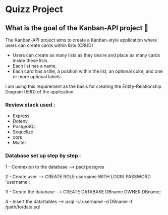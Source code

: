 # Quizz Project

## What is the goal of the Kanban-API project :thinking:

The Kanban-API project aims to create a Kanban-style application where users can create cards within lists (CRUD)

- Users can create as many lists as they desire and place as many cards inside these lists.
- Each list has a name.
- Each card has a title, a position within the list, an optional color, and one or more optional labels.

I am using this requirement as the basis for creating the Entity-Relationship Diagram (ERD) of the application.

### Review stack used :
 - Express
 - Dotenv
 - PostgeSQL
 - Sequelize
 - cors
 - Multer

### Database set up step by step :

1 - Connexion to the database --> psql postgres

2 - Create user --> CREATE ROLE username WITH LOGIN PASSWORD 'username';

3 - Create the database --> CREATE DATABASE DBname OWNER DBname;

4 - Insert the data/tables --> psql -U username -d DBname -f /path/to/data.sql